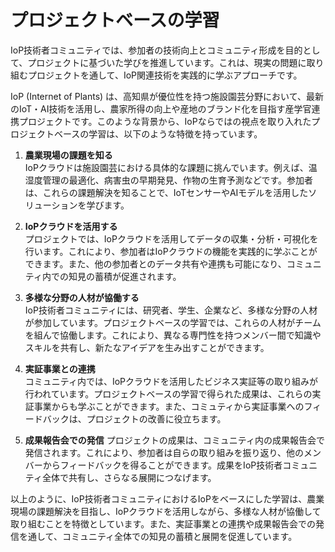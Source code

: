 # プロジェクトベースの学習

IoP技術者コミュニティでは、参加者の技術向上とコミュニティ形成を目的として、プロジェクトに基づいた学びを推進しています。これは、現実の問題に取り組むプロジェクトを通して、IoP関連技術を実践的に学ぶアプローチです。

IoP (Internet of Plants) は、高知県が優位性を持つ施設園芸分野において、最新のIoT・AI技術を活用し、農家所得の向上や産地のブランド化を目指す産学官連携プロジェクトです。このような背景から、IoPならではの視点を取り入れたプロジェクトベースの学習は、以下のような特徴を持っています。

1. **農業現場の課題を知る**  
   IoPクラウドは施設園芸における具体的な課題に挑んでいます。例えば、温湿度管理の最適化、病害虫の早期発見、作物の生育予測などです。参加者は、これらの課題解決を知ることで、IoTセンサーやAIモデルを活用したソリューションを学びます。

2. **IoPクラウドを活用する**  
   プロジェクトでは、IoPクラウドを活用してデータの収集・分析・可視化を行います。これにより、参加者はIoPクラウドの機能を実践的に学ぶことができます。また、他の参加者とのデータ共有や連携も可能になり、コミュニティ内での知見の蓄積が促進されます。

3. **多様な分野の人材が協働する**  
   IoP技術者コミュニティには、研究者、学生、企業など、多様な分野の人材が参加しています。プロジェクトベースの学習では、これらの人材がチームを組んで協働します。これにより、異なる専門性を持つメンバー間で知識やスキルを共有し、新たなアイデアを生み出すことができます。

4. **実証事業との連携**  
   コミュニティ内では、IoPクラウドを活用したビジネス実証等の取り組みが行われています。プロジェクトベースの学習で得られた成果は、これらの実証事業からも学ぶことができます。また、コミュティから実証事業へのフィードバックは、プロジェクトの改善に役立ちます。

5. **成果報告会での発信**
   プロジェクトの成果は、コミュニティ内の成果報告会で発信されます。これにより、参加者は自らの取り組みを振り返り、他のメンバーからフィードバックを得ることができます。成果をIoP技術者コミュニティ全体で共有し、さらなる展開につなげます。

以上のように、IoP技術者コミュニティにおけるIoPをベースにした学習は、農業現場の課題解決を目指し、IoPクラウドを活用しながら、多様な人材が協働して取り組むことを特徴としています。また、実証事業との連携や成果報告会での発信を通して、コミュニティ全体での知見の蓄積と展開を促進しています。
